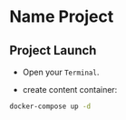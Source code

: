# Name Project

<!-- ## Problems -->

## Project Launch

- Open your `Terminal`.

- create content container:

```bash
docker-compose up -d
```
